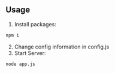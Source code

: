 ## Usage
1. Install packages:
```bash
npm i
```
2. Change config information in config.js
3. Start Server:
```bash
node app.js
```
